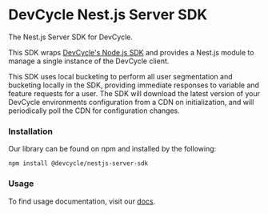 # DevCycle Nest.js Server SDK

The Nest.js Server SDK for DevCycle.

This SDK wraps [DevCycle's Node.js SDK](https://docs.devcycle.com/docs/sdk/server-side-sdks/node) and provides a
Nest.js module to manage a single instance of the DevCycle client.

This SDK uses local bucketing to perform all user segmentation and bucketing locally in the SDK, 
providing immediate responses to variable and feature requests for a user. 
The SDK will download the latest version of your DevCycle environments configuration from a CDN on initialization,
and will periodically poll the CDN for configuration changes.

### Installation

Our library can be found on npm and installed by the following:

```
npm install @devcycle/nestjs-server-sdk
```

### Usage

To find usage documentation, visit our [docs](https://docs.devcycle.com/docs/sdk/server-side-sdks/nest#usage).
